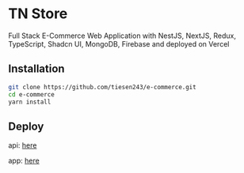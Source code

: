 # TN Store

Full Stack E-Commerce Web Application with NestJS, NextJS, Redux, TypeScript, Shadcn UI, MongoDB, Firebase and deployed on Vercel

## Installation

```bash
git clone https://github.com/tiesen243/e-commerce.git
cd e-commerce
yarn install
```

## Deploy

api: [here](https://api.tiesen.id.vn/api-docs)

app: [here](https://tn-store.tiesen.id.vn/)
